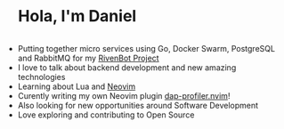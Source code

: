 <div id="user-content-toc">
  <ul align="left">
    <h1 style="display: inline-block">Hola, I'm Daniel</h1>
  </ul>
</div>

- Putting together micro services using Go, Docker Swarm, PostgreSQL and RabbitMQ for my [RivenBot Project](https://github.com/dvillavicencio/riven-bot)
- I love to talk about backend development and new amazing technologies
- Learning about Lua and [Neovim](https://github.com/neovim)
- Curently writing my own Neovim plugin [dap-profiler.nvim](https://github.com/deahtstroke/dap-profiler.nvim)!
- Also looking for new opportunities around Software Development
- Love exploring and contributing to Open Source
